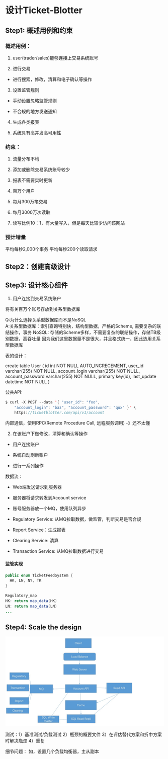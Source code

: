 # 设计Ticket-Blotter

## Step1: 概述用例和约束

### 概述用例：

1. user(trader/sales)能够连接上交易系统账号

2. 进行交易

* 进行搜索，修改，清算和电子确认等操作

3. 设置监管规则

* 手动设置忽略监管规则

* 不合规的地方发送通知

4. 生成各类报表

5. 系统具有高并发高可用性

### 约束：

1. 流量分布不均

2. 添加或删除交易系统账号较少

3. 报表不需要实时更新

4. 百万个用户

5. 每月300万笔交易

6. 每月3000万次读取

7. 读写比例10：1，有大量写入，但是每天比较少访问该网站

### 预计增量

平均每秒2,000个事务
平均每秒200个读取请求

## Step2：创建高级设计


## Step3: 设计核心组件

1. 用户连接到交易系统账户

将有关百万个账号存放到关系型数据库

Q:为什么选择关系型数据库而不是NoSQL  
A:关系型数据库：索引查询特别快，结构型数据，严格的Scheme, 需要复杂的联结操作，事务
  NoSQL: 存储的Scheme多样，不需要复杂的联结操作，存储TB级别数据，高吞吐量
  因为我们这里数据量不是很大，并且格式统一，因此选用关系型数据库

表的设计：

create table User (
    id int NOT NULL AUTO_INCRECEMENT,
    user_id varchar(255) NOT NULL,
    account_login varchar(255) NOT NULL,
    account_password varchar(255) NOT NULL,
    primary key(id),
    last_update datetime NOT NULL
)

公共API:

```java
$ curl -X POST --data '{ "user_id": "foo", 
    "account_login": "baz", "account_password": "qux" }' \
    https://ticketblotter.com/api/v1/account
```

内部通信，使用RPC(Remote Procedure Call, 远程服务调用) -》还不太懂

2. 在该账户下做修改，清算和确认等操作

* 用户连接账户

* 系统自动刷新账户

* 进行一系列操作

数据流： 

* Web端发送请求到服务器

* 服务器将请求转发到Account service

* 账号服务器放一个MQ，使用队列异步

* Regulatory Service: 从MQ拉取数据，做监管，判断交易是否合规

* Report Service：生成报表

* Clearing Service: 清算

* Transaction Service: 从MQ拉取数据进行交易

#### 监管实现

```java
public enum TicketFeedSystem {
  HK, LN, NY, TK
}
```

```java
Regulatory_map
HK: return map_data(HK)
LN: return map_data(LN)
...
```

## Step4: Scale the design

![TB_design](./img/tb_design.jpg)

测试：1）基准测试/负载测试  2）瓶颈的概要文件  3）在评估替代方案和折中方案时解决瓶颈  4）重复

细节问题： 如，设置几个负载均衡器，主从副本



